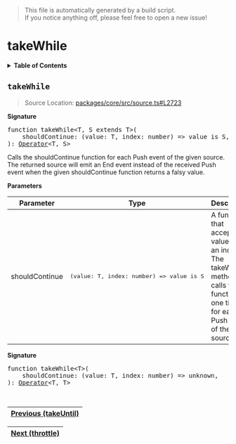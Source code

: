 > This file is automatically generated by a build script.<br>If you notice anything off, please feel free to open a new issue!

# takeWhile

<details><summary><b>Table of Contents</b></summary><br>

1. [<code>takeWhile</code>](#takeWhile)</details>

## <a name="takeWhile"></a><code>takeWhile</code>

> Source Location: [packages\/core\/src\/source.ts#L2723](..\/..\/packages\/core\/src\/source.ts#L2723)

<b>Signature</b>

<pre>function takeWhile&lt;T, S extends T&gt;(<br>    shouldContinue: (value: T, index: number) =&gt; value is S,<br>): <a href="000-Operator.md#Operator">Operator</a>&lt;T, S&gt;</pre>

Calls the shouldContinue function for each Push event of the given source. The returned source will emit an End event instead of the received Push event when the given shouldContinue function returns a falsy value.

<b>Parameters</b>

| Parameter | Type | Description |
| --- | --- | --- |
| shouldContinue | <pre lang="ts">(value: T, index: number) =&gt; value is S</pre> | A function that accepts a value and an index. The takeWhile method calls this function one time for each Push event of the given source. |

<b>Signature</b>

<pre>function takeWhile&lt;T&gt;(<br>    shouldContinue: (value: T, index: number) =&gt; unknown,<br>): <a href="000-Operator.md#Operator">Operator</a>&lt;T, T&gt;</pre><br>

| [Previous \(takeUntil\)](089-takeUntil.md#readme) |
| --- |

<div align="right">

| [Next \(throttle\)](091-throttle.md#readme) |
| --- |
</div>
